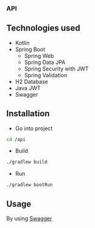 ### API

## Technologies used
- Kotlin
- Spring Boot
  - Spring Web
  - Spring Data JPA
  - Spring Security with JWT
  - Spring Validation
- H2 Database
- Java JWT
- Swagger

## Installation
- Go into project
```sh
cd /api
```
- Build
```sh
./gradlew build
```
- Run
```sh
./gradlew bootRun
```

## Usage
By using [Swagger](http://localhost:4000/swagger-ui.html#/)
